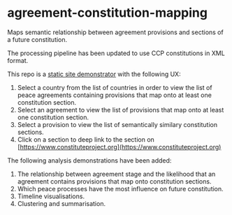 # agreement-constitution-mapping
Maps semantic relationship between agreement provisions and sections of a future constitution.

The processing pipeline has been updated to use CCP constitutions in XML format.

This repo is a [static site demonstrator](https://peacerep.github.io/agreement-constitution-mapping/index.html) with the following UX:
1. Select a country from the list of countries in order to view the list of peace agreements containing provisions that map onto at least one constitution section.
2. Select an agreement to view the list of provisions that map onto at least one constitution section.
3. Select a provision to view the list of semantically similary constitution sections.
4. Click on a section to deep link to the section on [https://www.constituteproject.org](https://www.constituteproject.org)

The following analysis demonstrations have been added:
1. The relationship between agreement stage and the likelihood that an agreement contains provisions that map onto constitution sections. 
2. Which peace processes have the most influence on future constitution.
3. Timeline visualisations.
4. Clustering and summarisation.
